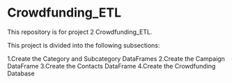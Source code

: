 # Crowdfunding_ETL

This repository is for project 2 Crowdfunding_ETL.

This project is divided into the following subsections:

1.Create the Category and Subcategory DataFrames
2.Create the Campaign DataFrame
3.Create the Contacts DataFrame
4.Create the Crowdfunding Database